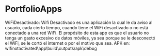 # PortfolioApps
WiFiDesactivado:
Wifi Desactivado es una aplicación la cual le da aviso al usuario, cada cierto tiempo, cuando tiene el WiFi desactivado o no está conectado a una red WiFi. El propósito de esta app es que el usuario no tenga un gasto excesivo de datos móviles, ya sea porque se le desconectó el WiFi, se le cortó el internet o por el motivo que sea.
APK en: wifinotactivated\app\build\outputs\apk\debug
